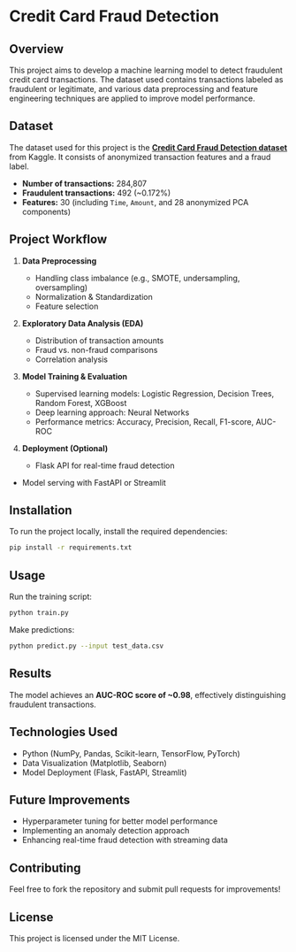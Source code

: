 # Credit Card Fraud Detection

## Overview
This project aims to develop a machine learning model to detect fraudulent credit card transactions. The dataset used contains transactions labeled as fraudulent or legitimate, and various data preprocessing and feature engineering techniques are applied to improve model performance.

## Dataset
The dataset used for this project is the **[Credit Card Fraud Detection dataset](https://www.kaggle.com/datasets/mlg-ulb/creditcardfraud)** from Kaggle. It consists of anonymized transaction features and a fraud label.

- **Number of transactions:** 284,807
- **Fraudulent transactions:** 492 (~0.172%)
- **Features:** 30 (including `Time`, `Amount`, and 28 anonymized PCA components)

## Project Workflow
1. **Data Preprocessing**
   - Handling class imbalance (e.g., SMOTE, undersampling, oversampling)
   - Normalization & Standardization
   - Feature selection
   
2. **Exploratory Data Analysis (EDA)**
   - Distribution of transaction amounts
   - Fraud vs. non-fraud comparisons
   - Correlation analysis

3. **Model Training & Evaluation**
   - Supervised learning models: Logistic Regression, Decision Trees, Random Forest, XGBoost
   - Deep learning approach: Neural Networks
   - Performance metrics: Accuracy, Precision, Recall, F1-score, AUC-ROC

4. **Deployment (Optional)**
   - Flask API for real-time fraud detection
- Model serving with FastAPI or Streamlit

## Installation
To run the project locally, install the required dependencies:
```bash
pip install -r requirements.txt
```

## Usage
Run the training script:
```bash
python train.py
```
Make predictions:
```bash
python predict.py --input test_data.csv
```

## Results
The model achieves an **AUC-ROC score of ~0.98**, effectively distinguishing fraudulent transactions.

## Technologies Used
- Python (NumPy, Pandas, Scikit-learn, TensorFlow, PyTorch)
- Data Visualization (Matplotlib, Seaborn)
- Model Deployment (Flask, FastAPI, Streamlit)

## Future Improvements
- Hyperparameter tuning for better model performance
- Implementing an anomaly detection approach
- Enhancing real-time fraud detection with streaming data

## Contributing
Feel free to fork the repository and submit pull requests for improvements!

## License
This project is licensed under the MIT License.
